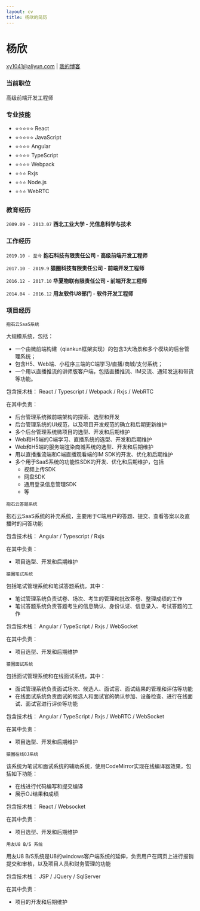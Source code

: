 ```yaml
---
layout: cv
title: 杨欣的简历
---
```

# 杨欣

<div id="webaddress">
<a href="xy1041@aliyun.com">xy1041@aliyun.com</a>
| <a href="https://xy1041.github.io/blog">我的博客</a>
</div>


### 当前职位

高级前端开发工程师

### 专业技能

- ⭐️️️️️️⭐️️️⭐️️️️️️⭐️️️⭐️️️️️️ React
- ️️️️️️⭐️️️⭐️️️️️️⭐️️️️️️️️⭐️️️⭐️️️️️️ JavaScript
- ⭐️️️️️️⭐️️️⭐️️️️️️⭐️️️ Angular
- ⭐️️️️️️⭐️️️⭐️️️️️️⭐️️️ TypeScript
- ⭐️️️️️️⭐️️️⭐️️️️️️⭐️️️ Webpack
- ⭐️️️️️️⭐️️️⭐️️️️️️ Rxjs
- ⭐️️️️️️⭐️️️⭐️ Node.js
- ⭐️️️️️️⭐️️⭐️️️️ WebRTC

### 教育经历
`2009.09 - 2013.07`
__西北工业大学 - 光信息科学与技术__

### 工作经历

`2019.10 - 至今`
__抱石科技有限责任公司 - 高级前端开发工程师__

`2017.10 - 2019.9`
__猿圈科技有限责任公司 - 前端开发工程师__

`2016.12 - 2017.10`
__华夏物联有限责任公司 - 前端开发工程师__

`2014.04 - 2016.12`
__用友软件U8部门 - 软件开发工程师__

### 项目经历

`抱石云SaaS系统`

大规模系统，包括：
- 一个由微前端构建（qiankun框架实现）的包含3大场景和多个模块的后台管理系统；
- 包含H5、Web端、小程序三端的C端学习/直播/商城/支付系统；
- 一个用以直播推流的讲师版客户端，包括直播推流、IM交流、通知发送和带货等功能。

包含技术栈：
React / Typescript / Webpack / Rxjs / WebRTC

在其中负责：
- 后台管理系统微前端架构的探索、选型和开发
- 后台管理系统的UI规范，以及项目开发规范的确立和后期更新维护
- 多个后台管理系统微项目的选型、开发和后期维护
- Web和H5端的C端学习、直播系统的选型、开发和后期维护
- Web和H5端的服务端渲染商城系统的选型、开发和后期维护
- 用以直播推流端和C端直播观看端的IM SDK的开发、优化和后期维护
- 多个用于SaaS系统的功能性SDK的开发、优化和后期维护，包括
  - 视频上传SDK
  - 网盘SDK
  - 通用登录信息管理SDK
  - 等

`抱石云答题系统`

抱石云SaaS系统的补充系统，主要用于C端用户的答题、提交、查看答案以及直播时的问答功能

包含技术栈： 
Angular / Typescript / Rxjs

在其中负责：
- 项目选型、开发和后期维护

`猿圈笔试系统`

包括笔试管理系统和笔试答题系统，其中：
- 笔试管理系统负责试卷、场次、考生的管理和批改答卷、整理成绩的工作
- 笔试答题系统负责答题考生的信息确认、身份认证、信息录入、考试答题的工作

包含技术栈：
Angular / TypeScript / Rxjs / WebSocket

在其中负责：
- 项目选型、开发和后期维护

`猿圈面试系统`

包括面试管理系统和在线面试系统，其中：
- 面试管理系统负责面试场次、候选人、面试官、面试结果的管理和评估等功能
- 在线面试系统负责面试的候选人和面试官的确认参加、设备检查、进行在线面试、面试官进行评价等功能

包含技术栈：
Angular / TypeScript / Rxjs / WebRTC / WebSocket

在其中负责：
- 项目选型、开发和后期维护

`猿圈在线OJ系统`

该系统为笔试和面试系统的辅助系统，使用CodeMirror实现在线编译器效果，包括如下功能：
- 在线进行代码编写和提交编译
- 展示OJ结果和成绩

包含技术栈：
React / Websocket

在其中负责：
- 项目选型、开发和后期维护

`用友U8 B/S 系统`

用友U8 B/S系统是U8的windows客户端系统的延伸，负责用户在网页上进行报销提交和审核，以及项目人员和财务管理的功能

包含技术栈：
JSP / JQuery / SqlServer

在其中负责：
- 项目的开发和后期维护


<!-- ### Footer

Last updated: Sep 2022 -->


